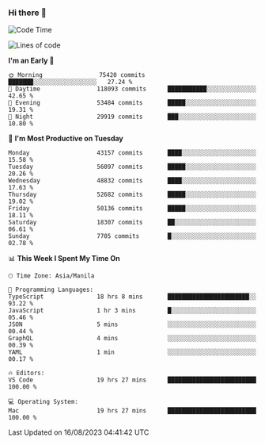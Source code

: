 ### Hi there 👋

<!--START_SECTION:waka-->
![Code Time](http://img.shields.io/badge/Code%20Time-4%2C238%20hrs%2054%20mins-blue)

![Lines of code](https://img.shields.io/badge/From%20Hello%20World%20I%27ve%20Written-105.9%20million%20lines%20of%20code-blue)

**I'm an Early 🐤** 

```text
🌞 Morning                75420 commits       ███████░░░░░░░░░░░░░░░░░░   27.24 % 
🌆 Daytime                118093 commits      ███████████░░░░░░░░░░░░░░   42.65 % 
🌃 Evening                53484 commits       █████░░░░░░░░░░░░░░░░░░░░   19.31 % 
🌙 Night                  29919 commits       ███░░░░░░░░░░░░░░░░░░░░░░   10.80 % 
```
📅 **I'm Most Productive on Tuesday** 

```text
Monday                   43157 commits       ████░░░░░░░░░░░░░░░░░░░░░   15.58 % 
Tuesday                  56097 commits       █████░░░░░░░░░░░░░░░░░░░░   20.26 % 
Wednesday                48832 commits       ████░░░░░░░░░░░░░░░░░░░░░   17.63 % 
Thursday                 52682 commits       █████░░░░░░░░░░░░░░░░░░░░   19.02 % 
Friday                   50136 commits       █████░░░░░░░░░░░░░░░░░░░░   18.11 % 
Saturday                 18307 commits       ██░░░░░░░░░░░░░░░░░░░░░░░   06.61 % 
Sunday                   7705 commits        █░░░░░░░░░░░░░░░░░░░░░░░░   02.78 % 
```


📊 **This Week I Spent My Time On** 

```text
🕑︎ Time Zone: Asia/Manila

💬 Programming Languages: 
TypeScript               18 hrs 8 mins       ███████████████████████░░   93.22 % 
JavaScript               1 hr 3 mins         █░░░░░░░░░░░░░░░░░░░░░░░░   05.46 % 
JSON                     5 mins              ░░░░░░░░░░░░░░░░░░░░░░░░░   00.44 % 
GraphQL                  4 mins              ░░░░░░░░░░░░░░░░░░░░░░░░░   00.39 % 
YAML                     1 min               ░░░░░░░░░░░░░░░░░░░░░░░░░   00.17 % 

🔥 Editors: 
VS Code                  19 hrs 27 mins      █████████████████████████   100.00 % 

💻 Operating System: 
Mac                      19 hrs 27 mins      █████████████████████████   100.00 % 
```


 Last Updated on 16/08/2023 04:41:42 UTC
<!--END_SECTION:waka-->


<!--
**rad182/rad182** is a ✨ _special_ ✨ repository because its `README.md` (this file) appears on your GitHub profile.

Here are some ideas to get you started:

- 🔭 I’m currently working on ...
- 🌱 I’m currently learning ...
- 👯 I’m looking to collaborate on ...
- 🤔 I’m looking for help with ...
- 💬 Ask me about ...
- 📫 How to reach me: ...
- 😄 Pronouns: ...
- ⚡ Fun fact: ...
-->
